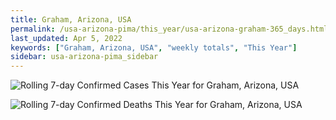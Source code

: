 ```yaml
---
title: Graham, Arizona, USA
permalink: /usa-arizona-pima/this_year/usa-arizona-graham-365_days.html
last_updated: Apr 5, 2022
keywords: ["Graham, Arizona, USA", "weekly totals", "This Year"]
sidebar: usa-arizona-pima_sidebar
---
```


![Rolling 7-day Confirmed Cases This Year for Graham, Arizona, USA](/covid_tracker/images/graphs/usa-arizona-graham-rolling_7_days_confirmed-365_days_graph.png)

![Rolling 7-day Confirmed Deaths This Year for Graham, Arizona, USA](/covid_tracker/images/graphs/usa-arizona-graham-rolling_7_days_deaths-365_days_graph.png)
